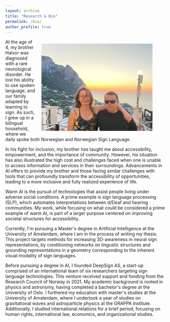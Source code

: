 ```yaml
---
layout: archive
title: "Research & Bio"
permalink: /bio/
author_profile: true
---
```

<div style="font-size: inherit;">

  <figure style="float: right; margin-left: 20px;">
    <img src="/images/photos/family2.jpeg" alt="Family" style="width: 350px; height: auto;">

  </figure>


<p>At the age of 4, my brother Halvor was diagnosed with a rare neurological disorder. He lost his ability to use spoken language, and our family adapted by learning to sign. As such, I grew up in a bilingual household, where we daily spoke both Norwegian and Norwegian Sign Language. </p>

<p>In his fight for inclusion, my brother has taught me about accessibility, empowerment, and the importance of community. However, his situation has also illustrated the high cost and challenges faced when one is unable to access information and services in their surroundings. Advancements in AI offers to provide my brother and those facing similar challenges with tools that can profoundly transform the accessibility of opportunities, leading to a more inclusive and fully realized experience of life.</p>

<p>Warm AI is the pursuit of technologies that assist people living under adverse social conditions. A prime example is sign language processing (SLP), which automates interpretations between d/Deaf and hearing communities. My work, while focusing on what could be considered a prime example of warm AI, is part of a larger purpose centered on improving societal structures for accessibility. </p>

<p>Currently, I'm pursuing a Master's degree in Artificial Intelligence at the University of Amsterdam, where I am in the process of writing my thesis. This project targets methods for increasing 3D-awareness in neural sign representations, by conditioning networks on lingustic structures and grounding representations in a geometry corresponding to the inherent visual modality of sign languages.</p>

<p>Before pursuing a degree in AI, I founded DeepSign AS, a start-up comprised of an international team of six researchers targeting sign language technologies. This venture received support and funding from the Research Council of Norway in 2021. My academic background is rooted in physics and astronomy, having completed a bachelor's degree at the University of Oslo. I furthered my education with master's studies at the University of Amsterdam, where I undertook a year of studies on gravitational waves and astroparticle physics at the GRAPPA Institute. Additionally, I studied international relations for a brief period, focusing on human rights, international law, economics, and organizational studies.</p>
</div>
